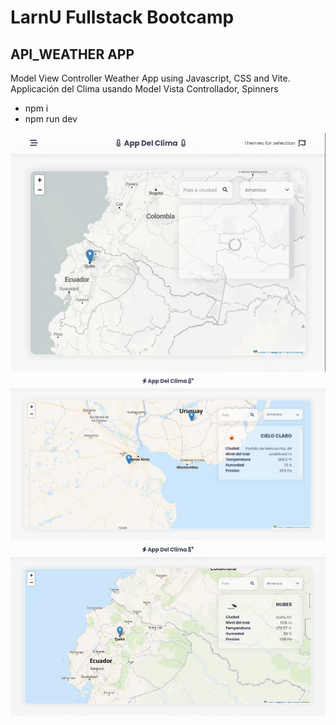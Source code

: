 # LarnU Fullstack Bootcamp

## API_WEATHER APP

Model View Controller Weather App using Javascript, CSS and Vite.
Applicación del Clima usando Model Vista Controllador, Spinners

- npm i
- npm run dev

![plot](./src/assets/chrome-capture-2022-6-20.gif)
![plot](./src/assets/captures_chrome-capture-2022-6-19.png)
![plot](./src/assets/chrome-capture-2022-6-19.gif)
